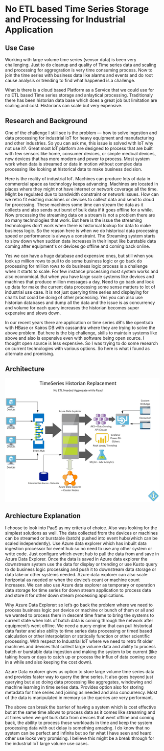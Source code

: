# No ETL based Time Series Storage and Processing for Industrial Application

## Use Case

Working with large volume time series (sensor data) is been very challenging. Just to do cleanup and quality of Time series data and scaling and processing for aggregration is very time consuming process. Now to join the time series with business data like alarms and events and do root cause analysis or trending to find what happened is a challenge.

What is there is a cloud based Platform as a Service that we could use for no ETL based Time series storage and anlaytical processing. Traditionaly there has been historian data base which does a great job but limitation are scaling and cost. Historians can scale but very expensive.

## Research and Background

One of the challenge I still see is the problem — how to solve ingestion and data processing for industrial IoT for heavy equipment and manufacturing and other industries. So you can ask me, this issue is solved with IoT why not use it?. Great most IoT platform are designed to process that are built with few sensors like home, consumer devices, or simple medical devices, new devices that has more modern and power to process. Most system work when data is streamed or data in motion without complex data processing like looking at historical data to make business decision.

Here is the reality of industrial IoT. Machines can produce lots of data in commercial space as technology keeps advancing. Machines are located in places where they might not have internet or network coverage all the time. Might be regulated due to bandwidth constraint or network issues. How can we retro fit existing machines or devices to collect data and send to cloud for processing. These machines some time can stream the data as it collects and also sends out burst of bulk data if it goes offline for a while. Now processing the streaming data on a stream is not a problem there are so many technologies that work. But here is the issue the streaming technologies don’t work when there is historical lookup for data to make business logic. So the reason here is when we do historical data processing speed or performance is always a constraint. The Streaming system starts to slow down when sudden data increases in their input like burstable data coming after equipment's or devices go offline and coming back online.

Yes we can have a huge database and expensive ones, but still when you look up million rows to pull to do some business logic or go back do processing for million rows to do business logic process is a challenge when it starts to scale. For few instance processing most system works and also economical. But when you have large scale systems like devices and machines that produce million messages a day, Need to go back and look up data for make the current data processing some sense matters to lot of industrial use case. It is not just querying time series and displaying for charts but could be doing of other processing. Yes you can also use historian databases and dump all the data and the issue is as concurrency and volume for each query increases the historian becomes super expensive and slows down.

In our recent years there are application or time series dB's like opentsdb with HBase or Kairos DB with cassandra where they are trying to solve the above problem. But here is the big challenge, skills to maintain systems like above and also is expensive even with software being open source. I thought open source is less expensive. So I was trying to do some research on current technologies with various options. So here is what i found as alternate and promising.

## Architecture

![alt text](https://github.com/balakreshnan/IIoT-AI/blob/master/IIoT/IIoTTimeSeriesArch.jpg "Architecture")

## Archiecture Explanation

I choose to look into PaaS as my criteria of choice. Also was looking for the simplest solutions as well. The data collected from the devices or machines can be streamed or burstable (batch) pushed into event hubs(which can be scaled independently). Use Azure data explorer which has inbuilt data ingestion processor for event hub so no need to use any other system or write code. Just configure which event hub to pull the data from and save in Azure Data Explorer. Once the data is saved in Azure data explorer the downstream system use the data for display or trending or use Kusto query to do business logic processing and push it to downstream data storage or data lake or other systems needed. Azure data explorer can also scale horizontal as needed or when the device’s count or machine count increases. We can also use Azure data explorer as temporary or operation data storage for time series for down stream application to process data and store it for other down stream processing applications.

Why Azure Data Explorer: so let’s go back the problem where we need to process business logic per device or machine or bunch of them or all and we wanted to process them in descent time frame to bring the systems to current state when lots of batch data is coming through the network after equipment’s went offline. We need a query engine that can pull historical data faster and also ability to time series data processing or timed based calculation or other interpolation or statically function or other scientific processing. With respect to Industrial IoT where we need to retro fit older machines and devices that collect large volume data and ability to process batch or burstable data ingestion and making the system to be current (like taking hours or days to catch up or process the influx of data coming once in a while and also keeping the cost down).

Azure Data explorer gives us option to store large volume time series data and provides faster way to query the time series. It also goes beyond just querying but also doing data processing like aggregates, windowing and machine learning in time series data. Provides option also for storing metadata for time series and joining as needed and also concurrency. Most of the data is manipulated in memory so the queries are very performant.

The above can break the barrier of having a system which is cost effective but at the same time allows to process data as it comes like streaming and at times when we get bulk data from devices that went offline and coming back, the ability to process those workloads in time and keep the system processing data with out delay is something amazing. I do know that no system can be perfect and infinite but so far what I have seen and heard other use looks very promising. I believe this might be a break through for the industrial IoT large volume use cases.

